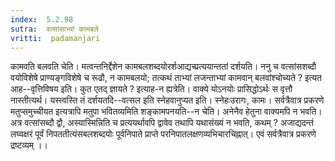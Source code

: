 ```yaml
---
index:  5.2.98
sutra:  वत्सांसाभ्यां कामबले
vritti:  padamanjari
---
```


कामवति बलवति चेति। मत्वन्तनिर्द्देशेन कामबलशब्दयोरर्शआद्यच्प्रत्ययान्ततां दर्शयति।
	ननु च वत्सांसशब्दौ वयोविशेषे प्राण्यङ्गविशेषे च रूढौ, न कामबलयो; तत्कथं ताभ्यां लजन्ताभ्यां कामवान् बलवांश्चोच्यते ? इत्यत आह--वृत्तिविषय इति। कुत एतद् ज्ञायते ? इत्याह-न ह्यत्रेति। वाक्ये योऽनयोः प्रासिद्धोऽर्थः स वृत्तौ नास्तीत्यर्थ। यस्त्वस्ति तं दर्शयतदि--वत्सल इति स्नेहवानुप्यत इति। स्नेहःउरागः, कामः।
	सर्वत्रैवात्र प्रकरणे मतुप्समुच्चीयत इत्यत्रापि मतुपा भवितव्यमिति शङ्कामपनयति--न चेति। अनेनैव हेतुना वाक्यमपि न भवति। अत्र वत्सांसब्दौ द्वौ, अस्यास्मिन्निति च प्रत्ययर्थावपि द्वावेव तथापि यथासंख्यं न भवति, कथम् ? अजाद्यदन्तं लघ्वक्षरं पूर्वं निपततीत्यंसबलशब्दयोः पूर्वनिपाते प्राप्ते परनिपातलक्षणव्यभिचारचिह्नात्। एवं सर्वत्रैवात्र प्रकरणे द्रष्टव्यम् ।।

